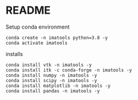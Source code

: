 # README

Setup conda environment
```
conda create -n imatools python=3.8 -y
conda activate imatools
```

installs
```
conda install vtk -n imatools -y
conda install itk -c conda-forge -n imatools -y
conda install numpy -n imatools -y
conda install scipy -n imatools -y
conda install matplotlib -n imatools -y
conda install pandas -n imatools -y
```
